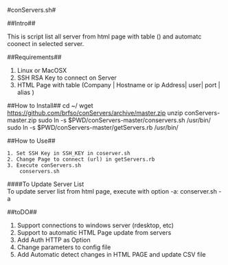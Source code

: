 #conServers.sh#

##Intro##

This is script list all server from html page with table (<td>) and automatc coonect  in selected server.

##Requirements##

1. Linux or MacOSX
2. SSH RSA Key to connect on Server
3. HTML Page with table (Company | Hostname or ip Address| user| port | alias )
	
##How to Install##
	cd ~/
	wget https://github.com/brfso/conServers/archive/master.zip
	unzip conServers-master.zip
	sudo ln -s $PWD/conServers-master/conservers.sh /usr/bin/
	sudo ln -s $PWD/conServers-master/getServers.rb /usr/bin/
	
##How to Use##

	1. Set SSH Key in SSH_KEY in coserver.sh
	2. Change Page to connect (url) in getServers.rb
	3. Execute conServers.sh
		conservers.sh
####To Update Server List	
	To update server list from html page, execute with option -a:
	conserver.sh -a

##toDO##
1. Support connections to windows server (rdesktop, etc)
2. Support to automatic HTML Page update from servers
3. Add Auth HTTP as Option
4. Change parameters to config file
5. Add Automatic detect changes in HTML PAGE and update CSV file